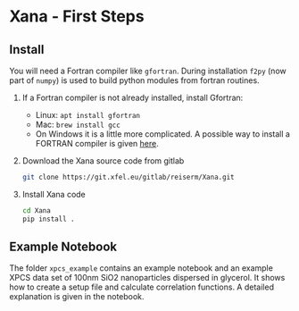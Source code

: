 # Xana - First Steps

## Install

You will need a Fortran compiler like `gfortran`.
During installation `f2py` (now part of `numpy`) is used to build python modules from fortran routines.

1. If a Fortran compiler is not already installed, install Gfortran:
   * Linux: `apt install gfortran`
   * Mac: `brew install gcc`
   * On Windows it is a little more complicated. A possible way
     to install a FORTRAN compiler is given [here](https://www.scivision.co/windows-gcc-gfortran-cmake-make-install/).
3. Download the Xana source code from gitlab
   ```sh
   git clone https://git.xfel.eu/gitlab/reiserm/Xana.git
   ```
   
2. Install Xana code
   ```sh
   cd Xana
   pip install .
   ```
   
   
## Example Notebook
The folder `xpcs_example` contains an example notebook and an example
XPCS data set of 100nm SiO2 nanoparticles dispersed in glycerol. It
shows how to create a setup file and calculate correlation
functions. A detailed explanation is given in the notebook.
